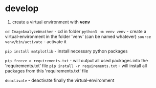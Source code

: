 # develop

1. create a virtual environment with **venv**

```cd ImageAnalyzeWeather```     - cd in folder
```python3 -m venv venv```       - create a virtual-environment in the folder 'venv' (can be named whatever)
```source venv/bin/activate```   - activate it

```pip install matplotlib```     - install necessary python packages

```pip freeze > requirements.txt```   - will output all used packages into the 'requirements.txt' file
```pip install -r requirements.txt``` - will install all packages from this 'requirements.txt' file

```deactivate```                 - deactivate finally the virtual-environment
